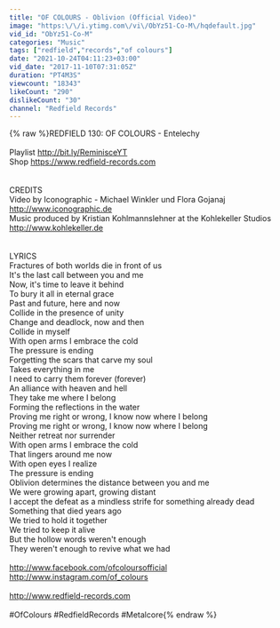 ```yaml
---
title: "OF COLOURS - Oblivion (Official Video)"
image: "https:\/\/i.ytimg.com\/vi\/ObYz51-Co-M\/hqdefault.jpg"
vid_id: "ObYz51-Co-M"
categories: "Music"
tags: ["redfield","records","of colours"]
date: "2021-10-24T04:11:23+03:00"
vid_date: "2017-11-10T07:31:05Z"
duration: "PT4M3S"
viewcount: "18343"
likeCount: "290"
dislikeCount: "30"
channel: "Redfield Records"
---
```

{% raw %}REDFIELD 130: OF COLOURS - Entelechy<br /><br />Playlist <a rel="nofollow" target="blank" href="http://bit.ly/ReminisceYT">http://bit.ly/ReminisceYT</a> <br />Shop <a rel="nofollow" target="blank" href="https://www.redfield-records.com">https://www.redfield-records.com</a><br /><br /><br />CREDITS<br />Video by Iconographic - Michael Winkler und Flora Gojanaj <a rel="nofollow" target="blank" href="http://www.iconographic.de">http://www.iconographic.de</a> <br />Music produced by Kristian Kohlmannslehner at the Kohlekeller Studios <a rel="nofollow" target="blank" href="http://www.kohlekeller.de">http://www.kohlekeller.de</a><br /><br /><br />LYRICS <br />Fractures of both worlds die in front of us<br />It's the last call between you and me<br />Now, it's time to leave it behind<br />To bury it all in eternal grace<br />Past and future, here and now<br />Collide in the presence of unity<br />Change and deadlock, now and then<br />Collide in myself<br />With open arms I embrace the cold<br />The pressure is ending<br />Forgetting the scars that carve my soul<br />Takes everything in me<br />I need to carry them forever (forever)<br />An alliance with heaven and hell<br />They take me where I belong<br />Forming the reflections in the water<br />Proving me right or wrong, I know now where I belong<br />Proving me right or wrong, I know now where I belong<br />Neither retreat nor surrender<br />With open arms I embrace the cold<br />That lingers around me now<br />With open eyes I realize<br />The pressure is ending<br />Oblivion determines the distance between you and me<br />We were growing apart, growing distant<br />I accept the defeat as a mindless strife for something already dead<br />Something that died years ago<br />We tried to hold it together<br />We tried to keep it alive<br />But the hollow words weren't enough<br />They weren't enough to revive what we had<br /><br /><a rel="nofollow" target="blank" href="http://www.facebook.com/ofcoloursofficial">http://www.facebook.com/ofcoloursofficial</a><br /><a rel="nofollow" target="blank" href="http://www.instagram.com/of_colours">http://www.instagram.com/of_colours</a><br /><br /><a rel="nofollow" target="blank" href="http://www.redfield-records.com">http://www.redfield-records.com</a> <br /><br />#OfColours #RedfieldRecords #Metalcore{% endraw %}
